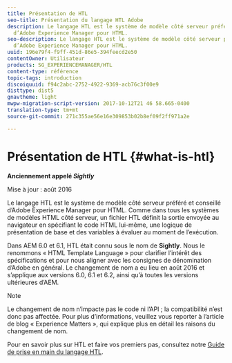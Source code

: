 ```yaml
---
title: Présentation de HTL
seo-title: Présentation du langage HTL Adobe
description: Le langage HTL est le système de modèle côté serveur préféré et conseillé
  d’Adobe Experience Manager pour HTML.
seo-description: Le langage HTL est le système de modèle côté serveur préféré et conseillé
  d’Adobe Experience Manager pour HTML.
uuid: 196e79f4-f9ff-451d-86e5-394feecd2e50
contentOwner: Utilisateur
products: SG_EXPERIENCEMANAGER/HTL
content-type: référence
topic-tags: introduction
discoiquuid: f94c2abc-2752-4922-9369-acb76c3f00e9
disttype: dist5
gnavtheme: light
mwpw-migration-script-version: 2017-10-12T21 46 58.665-0400
translation-type: tm+mt
source-git-commit: 271c355ae56e16e309853b02b8ef09f2ff971a2e

---
```



# Présentation de HTL {#what-is-htl}

**Anciennement appelé *Sightly***

Mise à jour : août 2016

Le langage HTL est le système de modèle côté serveur préféré et conseillé d’Adobe Experience Manager pour HTML. Comme dans tous les systèmes de modèles HTML côté serveur, un fichier HTL définit la sortie envoyée au navigateur en spécifiant le code HTML lui-même, une logique de présentation de base et des variables à évaluer au moment de l’exécution.

Dans AEM 6.0 et 6.1, HTL était connu sous le nom de **Sightly**. Nous le renommons « HTML Template Language » pour clarifier l’intérêt des spécifications et pour nous aligner avec les consignes de dénomination d’Adobe en général. Le changement de nom a eu lieu en août 2016 et s’applique aux versions 6.0, 6.1 et 6.2, ainsi qu’à toutes les versions ultérieures d’AEM.

>[!NOTE]
>
>Le changement de nom n’impacte pas le code ni l’API ; la compatibilité n’est donc pas affectée. Pour plus d’informations, veuillez vous reporter à l’article de blog « Experience Matters », qui explique plus en détail les raisons du changement de nom.

Pour en savoir plus sur HTL et faire vos premiers pas, consultez notre [Guide de prise en main du langage HTL](overview.md).
